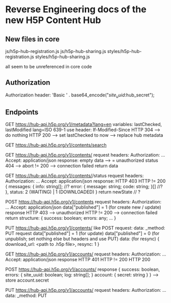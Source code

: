 # Reverse Engineering docs of the new H5P Content Hub

## New files in core

js/h5p-hub-registration.js
js/h5p-hub-sharing.js
styles/h5p-hub-registration.js
styles/h5p-hub-sharing.js

all seem to be unreferenced in core code

## Authorization
Authorization header: 'Basic ' . base64_encode("$site_uuid:$hub_secret");

## Endpoints

GET https://hub-api.h5p.org/v1/metadata?lang=en
variables: lastChecked, lastModified
    lang=ISO 639-1
    use header: If-Modified-Since
    HTTP 304 --> do nothing
    HTTP 200
        --> set lastChecked to now
        --> replace hub metadata

GET https://hub-api.h5p.org/v1/contents/search

GET https://hub-api.h5p.org/v1/contents/<id>
    request
        headers:
            Authorization: ...
            Accept: application/json
    response:
        empty data --> = unauthorized
        status 404 --> abort
        != 200 --> connection failed
    return data

GET https://hub-api.h5p.org/v1/contents/<id>/status
    request
        headers:
            Authorization: ...
            Accept: application/json
    response:
        HTTP 403
        HTTP != 200
        {
            messages: {
                info: string[]; //?
                error: {
                    message: string;
                    code: string;
                }[] //?
            },
            status: 2 (WAITING) | 1 (DOWNLOADED)
        }
    return newState // ?

POST https://hub-api.h5p.org/v1/contents
    request
        headers:
            Authorization: ...
            Accept: application/json
        data["published"] = 1 (for create new / update)
    response
        HTTP 403 --> unauthorized
        HTTP != 200 --> connection failed
        return structure:
        {
            success: boolean;
            errors: any;
            ...
        }        

PUT https://hub-api.h5p.org/v1/contents/<id>
like POST
    request:
        data:
            _method: PUT
    request
        data["published"] = 1 (for update)
        data["published"] = 0 (for unpublish; set nothing else but headers and use PUT)
        data: (for resync)
        {
            download_url: <path to .h5p file>,
            resync: 1
        }

GET https://hub-api.h5p.org/v1/accounts/<siteUuid>
    request
        headers:
            Authorization: ...
            Accept: application/json
    response
        HTTP 401
        HTTP != 200
        HTTP 200

POST https://hub-api.h5p.org/v1/accounts/<siteUuid>
    response
        {
            success: boolean,
            errors: {
                site_uuid: boolean;
                log: string[];
            }
            account: {
                secret: string
            }
        }
        --> store account.secret


PUT https://hub-api.h5p.org/v1/accounts/<siteUuid>
    request
        headers:
            Authorization: ...
        data:
            _method: PUT
